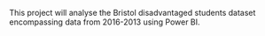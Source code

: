 This project will analyse the Bristol disadvantaged students dataset encompassing data from 2016-2013 using Power BI.
